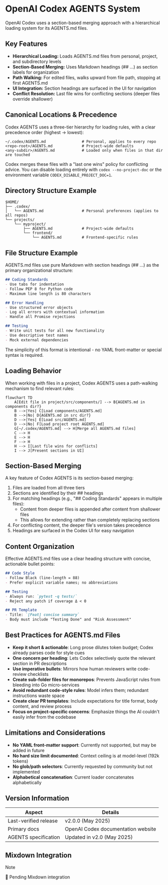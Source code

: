 # OpenAI Codex AGENTS System

OpenAI Codex uses a section-based merging approach with a hierarchical loading system for its AGENTS.md files.

## Key Features

- **Hierarchical Loading:** Loads AGENTS.md files from personal, project, and subdirectory levels
- **Section-Based Merging:** Uses Markdown headings (## ...) as section labels for organization
- **Path Walking:** For edited files, walks upward from file path, stopping at first AGENTS.md
- **UI Integration:** Section headings are surfaced in the UI for navigation
- **Conflict Resolution:** Last file wins for conflicting sections (deeper files override shallower)

## Canonical Locations & Precedence

Codex AGENTS uses a three-tier hierarchy for loading rules, with a clear precedence order (highest → lowest):

```text
~/.codex/AGENTS.md                # Personal, applies to every repo
<repo-root>/AGENTS.md             # Project-wide defaults
<any-subdir>/AGENTS.md            # Loaded only when files in that dir are touched
```

Codex merges these files with a "last one wins" policy for conflicting advice. You can disable loading entirely with `codex --no-project-doc` or the environment variable `CODEX_DISABLE_PROJECT_DOC=1`.

## Directory Structure Example

```text
$HOME/
├── .codex/
│   └── AGENTS.md                 # Personal preferences (applies to all repos)
└── projects/
    └── myproject/
        ├── AGENTS.md             # Project-wide defaults
        └── frontend/
            └── AGENTS.md         # Frontend-specific rules
```

## File Structure Example

AGENTS.md files use pure Markdown with section headings (## ...) as the primary organizational structure:

```markdown
## Coding Standards
- Use tabs for indentation
- Follow PEP 8 for Python code
- Maximum line length is 80 characters

## Error Handling
- Use structured error objects
- Log all errors with contextual information
- Handle all Promise rejections

## Testing
- Write unit tests for all new functionality
- Use descriptive test names
- Mock external dependencies
```

The simplicity of this format is intentional - no YAML front-matter or special syntax is required.

## Loading Behavior

When working with files in a project, Codex AGENTS uses a path-walking mechanism to find relevant rules:

```mermaid
flowchart TD
    A[Edit file in project/src/components/] --> B{AGENTS.md in components dir?}
    B -->|Yes| C[Load components/AGENTS.md]
    B -->|No| D{AGENTS.md in src dir?}
    D -->|Yes| E[Load src/AGENTS.md]
    D -->|No| F[Load project root AGENTS.md]
    G[~/.codex/AGENTS.md] --> H[Merge all AGENTS.md files]
    C --> H
    E --> H
    F --> H
    H --> I[Last file wins for conflicts]
    I --> J[Present sections in UI]
```

## Section-Based Merging

A key feature of Codex AGENTS is its section-based merging:

1. Files are loaded from all three tiers
2. Sections are identified by their ## headings
3. For matching headings (e.g., "## Coding Standards" appears in multiple files):
   - Content from deeper files is appended after content from shallower files
   - This allows for extending rather than completely replacing sections
4. For conflicting content, the deeper file's version takes precedence
5. Headings are surfaced in the Codex UI for easy navigation

## Content Organization

Effective AGENTS.md files use a clear heading structure with concise, actionable bullet points:

```markdown
## Code Style
- Follow Black (line-length = 88)
- Prefer explicit variable names; no abbreviations

## Testing
- Always run: `pytest -q tests/`
- Reject any patch if coverage Δ < 0

## PR Template
- Title: `[Feat] concise summary`
- Body must include "Testing Done" and "Risk Assessment"
```

## Best Practices for AGENTS.md Files

- **Keep it short & actionable**: Long prose dilutes token budget; Codex already parses code for style cues
- **One concern per heading**: Lets Codex selectively quote the relevant section in PR descriptions
- **Use imperative bullets**: Mirrors how human reviewers write code-review checklists
- **Create sub-folder files for monorepos**: Prevents JavaScript rules from bleeding into Go micro-services
- **Avoid redundant code-style rules**: Model infers them; redundant instructions waste space
- **Create clear PR templates**: Include expectations for title format, body content, and review process
- **Focus on project-specific concerns**: Emphasize things the AI couldn't easily infer from the codebase

## Limitations and Considerations

- **No YAML front-matter support**: Currently not supported, but may be added in future
- **No hard size limit documented**: Context ceiling is at model-level (192k tokens)
- **No glob/path selectors**: Currently requested by community but not implemented
- **Alphabetical concatenation**: Current loader concatenates alphabetically

## Version Information

| Aspect | Details |
|--------|---------|
| Last-verified release | v2.0.0 (May 2025) |
| Primary docs | OpenAI Codex documentation website |
| AGENTS specification | Updated in v2.0 (May 2025) |

## Mixdown Integration

> [!NOTE]
> 🚧 Pending Mixdown integration